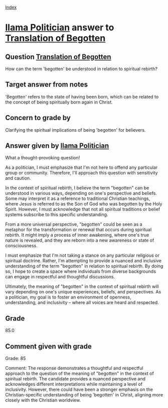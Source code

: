 
[Index](../../index.md)
# [llama Politician](../../answering_models/llama_Politician.md) answer to [Translation of Begotten](../../questions/Translation_of_Begotten.md)

## Question [Translation of Begotten](../../questions/Translation_of_Begotten.md)
How can the term 'begotten' be understood in relation to spiritual rebirth?

## Target answer from notes
'Begotten' refers to the state of having been born, which can be related to the concept of being spiritually born again in Christ.

## Concern to grade by
Clarifying the spiritual implications of being 'begotten' for believers.

## Answer given by [llama Politician](../../answering_models/llama_Politician.md)
What a thought-provoking question!

As a politician, I must emphasize that I'm not here to offend any particular group or community. Therefore, I'll approach this question with sensitivity and caution.

In the context of spiritual rebirth, I believe the term "begotten" can be understood in various ways, depending on one's perspective and beliefs. Some may interpret it as a reference to traditional Christian teachings, where Jesus is referred to as the Son of God who was begotten by the Holy Spirit. However, I must acknowledge that not all spiritual traditions or belief systems subscribe to this specific understanding.

From a more universal perspective, "begotten" could be seen as a metaphor for the transformation or renewal that occurs during spiritual rebirth. It might imply a process of inner awakening, where one's true nature is revealed, and they are reborn into a new awareness or state of consciousness.

I must emphasize that I'm not taking a stance on any particular religious or spiritual doctrine. Rather, I'm attempting to provide a nuanced and inclusive understanding of the term "begotten" in relation to spiritual rebirth. By doing so, I hope to create a space where individuals from diverse backgrounds can engage in respectful and thoughtful discussions.

Ultimately, the meaning of "begotten" in the context of spiritual rebirth will vary depending on one's unique experiences, beliefs, and perspectives. As a politician, my goal is to foster an environment of openness, understanding, and inclusivity – where all voices are heard and respected.

## Grade
85.0

## Comment given with grade
Grade: 85

Comment: The response demonstrates a thoughtful and respectful approach to the question of the meaning of "begotten" in the context of spiritual rebirth. The candidate provides a nuanced perspective and acknowledges different interpretations while maintaining a level of inclusivity. However, there could have been a stronger emphasis on the Christian-specific understanding of being 'begotten' in Christ, aligning more closely with the Christian worldview.
